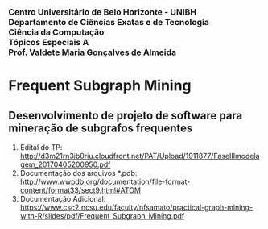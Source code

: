 ### Centro Universitário de Belo Horizonte - UNIBH<br>Departamento de Ciências Exatas e de Tecnologia<br>Ciência da Computação<br>Tópicos Especiais A<br>Prof. Valdete Maria Gonçalves de Almeida

# Frequent Subgraph Mining

## Desenvolvimento de projeto de software para mineração de subgrafos frequentes

1) Edital do TP: http://d3m21rn3ib0riu.cloudfront.net/PAT/Upload/1911877/FaseIIImodelagem_20170405200950.pdf
2) Documentação dos arquivos *.pdb: http://www.wwpdb.org/documentation/file-format-content/format33/sect9.html#ATOM
3) Documentação Adicional: https://www.csc2.ncsu.edu/faculty/nfsamato/practical-graph-mining-with-R/slides/pdf/Frequent_Subgraph_Mining.pdf
